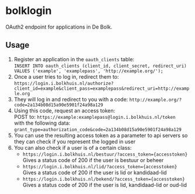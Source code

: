 bolklogin
=========

OAuth2 endpoint for applications in De Bolk.

Usage
-----
1. Register an application in the `oauth_clients` table:  
   `INSERT INTO oauth_clients (client_id, client_secret, redirect_uri) VALUES ('example', 'examplepass', 'http://example.org/');`
2. Once a user tries to log in, redirect them to:  
   `https://login.i.bolkhuis.nl/authorize?client_id=example&client_pass=examplepass&redirect_uri=http://example.org`
3. They will log in and redirect to you with a code: `http://example.org/?code=2a134b08d15a90e5901f24a98a129`
4. Using this code, request an access token:  
   POST to: `https://example:examplepass@login.i.bolkhuis.nl/token`  
   with the following data: `grant_type=authorization_code&code=2a134b08d15a90e5901f24a98a129`
5. You can use the resulting access token as a parameter to api servers so they can check if you represent the logged in user
6. You can also check if a user is of a certain class:
    * `https://login.i.bolkhuis.nl/bestuur/?access_token={accesstoken}`  
      Gives a status code of 200 if the user is bestuur or beheer
    * `https://login.i.bolkhuis.nl/lid/?access_token={accesstoken}`  
      Gives a status code of 200 if the user is lid or kandidaad-lid
    * `https://login.i.bolkhuis.nl/bekend/?access_token={accesstoken}`  
      Gives a status code of 200 if the user is lid, kandidaad-lid or oud-lid
    
